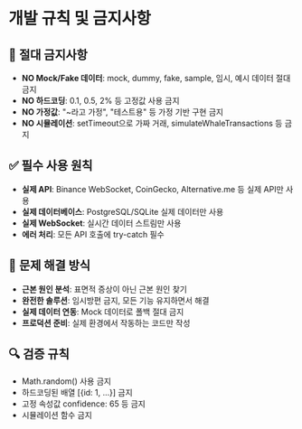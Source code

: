# 개발 규칙 및 금지사항

## 🚨 절대 금지사항
- **NO Mock/Fake 데이터**: mock, dummy, fake, sample, 임시, 예시 데이터 절대 금지
- **NO 하드코딩**: 0.1, 0.5, 2% 등 고정값 사용 금지
- **NO 가정값**: "~라고 가정", "테스트용" 등 가정 기반 구현 금지
- **NO 시뮬레이션**: setTimeout으로 가짜 거래, simulateWhaleTransactions 등 금지

## ✅ 필수 사용 원칙
- **실제 API**: Binance WebSocket, CoinGecko, Alternative.me 등 실제 API만 사용
- **실제 데이터베이스**: PostgreSQL/SQLite 실제 데이터만 사용
- **실제 WebSocket**: 실시간 데이터 스트림만 사용
- **에러 처리**: 모든 API 호출에 try-catch 필수

## 🎯 문제 해결 방식
- **근본 원인 분석**: 표면적 증상이 아닌 근본 원인 찾기
- **완전한 솔루션**: 임시방편 금지, 모든 기능 유지하면서 해결
- **실제 데이터 연동**: Mock 데이터로 폴백 절대 금지
- **프로덕션 준비**: 실제 환경에서 작동하는 코드만 작성

## 🔍 검증 규칙
- Math.random() 사용 금지
- 하드코딩된 배열 [{id: 1, ...}] 금지
- 고정 속성값 confidence: 65 등 금지
- 시뮬레이션 함수 금지